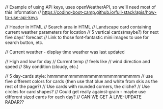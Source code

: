 // Example of using API keys, uses openWeatherAPI, so we'll need most of this information
// https://coding-boot-camp.github.io/full-stack/apis/how-to-use-api-keys

// Header in HTML
// Search area in HTML
// Landscape card containing current weather parameters for location
// 5 vertical cards(maybe?) for next five days' forecast
// Link to those font-fantastic mini images to use for search button, etc.

// Current weather - display time weather was last updated

//  High and low for day
//  Current temp
// feels like
// wind direction and speed
// Sky condition (cloudy, etc.)


// 5 day-cards style: hmmmmmmmmmmmmmmmmmmmmmmmm
// use five different colors for cards (then use that blue and white from skis as the rest of the page?)
// Use cards with rounded corners, the cliche?
// Use circles for card shapes?
// Could get really against-grain - maybe use different sized cards for each day?
// CAN WE GET A LIVE-UPDATE RADAR??